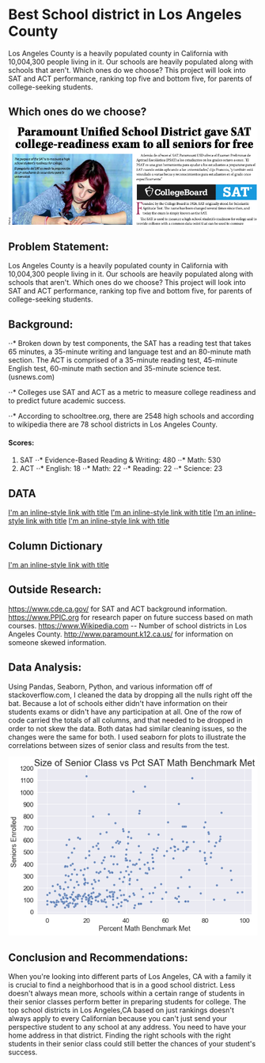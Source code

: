 # Best School district in Los Angeles County

Los Angeles County is a heavily populated county in California with 10,004,300 people living in it. Our schools are heavily populated along with schools that aren't. Which ones do we choose? This project will look into SAT and ACT performance, ranking top five and bottom five, for parents of college-seeking students.

## Which ones do we choose?

![alt text](img/ParamountUnified.png)

## Problem Statement:

Los Angeles County is a heavily populated county in California with 10,004,300 people living in it. Our schools are heavily populated along with schools that aren't. Which ones do we choose? This project will look into SAT and ACT performance, ranking top five and bottom five, for parents of college-seeking students.

## Background:

⋅⋅* Broken down by test components, the SAT has a reading test that takes 65 minutes, a 35-minute writing and language test and an 80-minute math section. The ACT is comprised of a 35-minute reading test, 45-minute English test, 60-minute math section and 35-minute science test.(usnews.com)

⋅⋅* Colleges use SAT and ACT as a metric to measure college readiness and to predict future academic success.
 
⋅⋅* According to schooltree.org, there are 2548 high schools and according to wikipedia there are 78 school districts in Los Angeles County.

#### Scores:

1. SAT
⋅⋅* Evidence-Based Reading & Writing: 480 
⋅⋅* Math: 530
2. ACT
⋅⋅* English: 18
⋅⋅* Math: 22
⋅⋅* Reading: 22
⋅⋅* Science: 23

## DATA

[I'm an inline-style link with title](https://git.generalassemb.ly/sampeou/project_1/blob/master/data/sat_2019_ca.csv "2018-2019 SAT DATA")
[I'm an inline-style link with title](https://git.generalassemb.ly/sampeou/project_1/blob/master/data/act_2019_ca.csv "2018-2019 ACT DATA")
[I'm an inline-style link with title](https://git.generalassemb.ly/sampeou/project_1/blob/master/data/edited_act.csv "CLEANED 018-2019 ACT DATA")
[I'm an inline-style link with title](https://git.generalassemb.ly/sampeou/project_1/blob/master/data/edited_sat.csv "CLEANED 018-2019 SAT DATA")

## Column Dictionary

[I'm an inline-style link with title](https://git.generalassemb.ly/sampeou/project_1/blob/master/data/edited_sat.csv "CLEANED 018-2019 SAT DATA")

## Outside Research:

https://www.cde.ca.gov/ for SAT and ACT background information. 
https://www.PPIC.org for research paper on future success based on math courses. 
https://www.Wikipedia.com -- Number of school districts in Los Angeles County. 
http://www.paramount.k12.ca.us/ for information on someone skewed information.

## Data Analysis:

Using Pandas, Seaborn, Python, and various information off of stackoverflow.com, I cleaned the data by dropping all the nulls right off the bat. Because a lot of schools either didn't have information on their students exams or didn't have any participation at all. One of the row of code carried the totals of all columns, and that needed to be dropped in order to not skew the data. Both datas had similar cleaning issues, so the changes were the same for both. I used seaborn for plots to illustrate the correlations between sizes of senior class and results from the test.

![alt text](img/scatplotmath.png)

## Conclusion and Recommendations:

When you're looking into different parts of Los Angeles, CA with a family it is crucial to find a neighborhood that is in a good school district. Less doesn't always mean more, schools within a certain range of students in their senior classes perform better in preparing students for college. The top school districts in Los Angeles,CA based on just rankings doesn't always apply to every Californian because you can't just send your perspective student to any school at any address. You need to have your home address in that district. Finding the right schools with the right students in their senior class could still better the chances of your student's success.